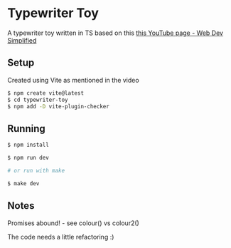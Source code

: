 # Typewriter Toy

A typewriter toy written in TS based on this [this YouTube page - Web Dev Simplified](https://www.youtube.com/watch?v=gWD0EJgBlYQ)

## Setup

Created using Vite as mentioned in the video

```sh
$ npm create vite@latest
$ cd typewriter-toy
$ npm add -D vite-plugin-checker
```

## Running

```sh
$ npm install

$ npm run dev

# or run with make

$ make dev

```

## Notes

Promises abound! - see colour() vs colour2()

The code needs a little refactoring :)

